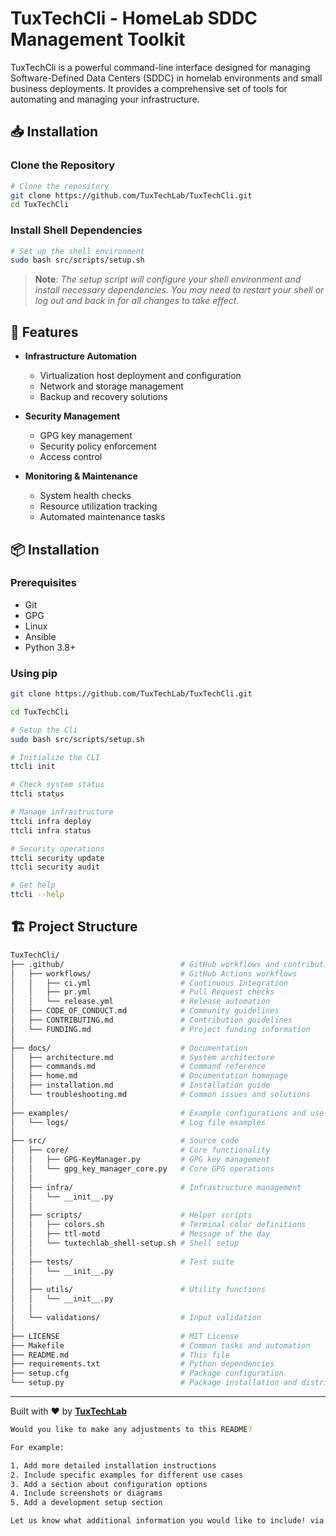 # TuxTechCli - HomeLab SDDC Management Toolkit

<!-- [![CI Status](https://github.com/TuxTechLab/TuxTechCli/actions/workflows/ci.yml/badge.svg)](https://github.com/TuxTechLab/TuxTechCli/actions/workflows/ci.yml)
[![PyPI Version](https://img.shields.io/pypi/v/tuxtech-cli)](https://pypi.org/project/tuxtech-cli/)
[![License: MIT](https://img.shields.io/badge/License-MIT-yellow.svg)](https://opensource.org/licenses/MIT) -->

TuxTechCli is a powerful command-line interface designed for managing Software-Defined Data Centers (SDDC) in homelab environments and small business deployments. It provides a comprehensive set of tools for automating and managing your infrastructure.

## 📥 Installation

### Clone the Repository

```bash
# Clone the repository
git clone https://github.com/TuxTechLab/TuxTechCli.git
cd TuxTechCli
```

### Install Shell Dependencies

```bash
# Set up the shell environment
sudo bash src/scripts/setup.sh
```

> **Note**: _The setup script will configure your shell environment and install necessary dependencies. You may need to restart your shell or log out and back in for all changes to take effect._

## 🚀 Features

- **Infrastructure Automation**
  - Virtualization host deployment and configuration
  - Network and storage management
  - Backup and recovery solutions

- **Security Management**
  - GPG key management
  - Security policy enforcement
  - Access control

- **Monitoring & Maintenance**
  - System health checks
  - Resource utilization tracking
  - Automated maintenance tasks

## 📦 Installation

### Prerequisites

- Git
- GPG
- Linux
- Ansible
- Python 3.8+

### Using pip

```bash
git clone https://github.com/TuxTechLab/TuxTechCli.git

cd TuxTechCli

# Setup the Cli
sudo bash src/scripts/setup.sh

# Initialize the CLI
ttcli init

# Check system status
ttcli status

# Manage infrastructure
ttcli infra deploy
ttcli infra status

# Security operations
ttcli security update
ttcli security audit

# Get help
ttcli --help
```

## 🏗️ Project Structure

```bash
TuxTechCli/
├── .github/                          # GitHub workflows and contribution guidelines
│   ├── workflows/                    # GitHub Actions workflows
│   │   ├── ci.yml                    # Continuous Integration
│   │   ├── pr.yml                    # Pull Request checks
│   │   └── release.yml               # Release automation
│   ├── CODE_OF_CONDUCT.md            # Community guidelines
│   ├── CONTRIBUTING.md               # Contribution guidelines
│   └── FUNDING.md                    # Project funding information
│
├── docs/                             # Documentation
│   ├── architecture.md               # System architecture
│   ├── commands.md                   # Command reference
│   ├── home.md                       # Documentation homepage
│   ├── installation.md               # Installation guide
│   └── troubleshooting.md            # Common issues and solutions
│
├── examples/                         # Example configurations and use cases
│   └── logs/                         # Log file examples
│
├── src/                              # Source code
│   ├── core/                         # Core functionality
│   │   ├── GPG-KeyManager.py         # GPG key management
│   │   └── gpg_key_manager_core.py   # Core GPG operations
│   │
│   ├── infra/                        # Infrastructure management
│   │   └── __init__.py
│   │
│   ├── scripts/                      # Helper scripts
│   │   ├── colors.sh                 # Terminal color definitions
│   │   ├── ttl-motd                  # Message of the day
│   │   └── tuxtechlab_shell-setup.sh # Shell setup
│   │
│   ├── tests/                        # Test suite
│   │   └── __init__.py
│   │
│   ├── utils/                        # Utility functions
│   │   └── __init__.py
│   │
│   └── validations/                  # Input validation
│
├── LICENSE                           # MIT License
├── Makefile                          # Common tasks and automation
├── README.md                         # This file
├── requirements.txt                  # Python dependencies
├── setup.cfg                         # Package configuration
└── setup.py                          # Package installation and distribution
```
---

Built with ❤️ by [**TuxTechLab**](https://github.com/TuxTechLab)

```bash
Would you like to make any adjustments to this README? 

For example:

1. Add more detailed installation instructions
2. Include specific examples for different use cases
3. Add a section about configuration options
4. Include screenshots or diagrams
5. Add a development setup section

Let us know what additional information you would like to include! via a new PR.
```
